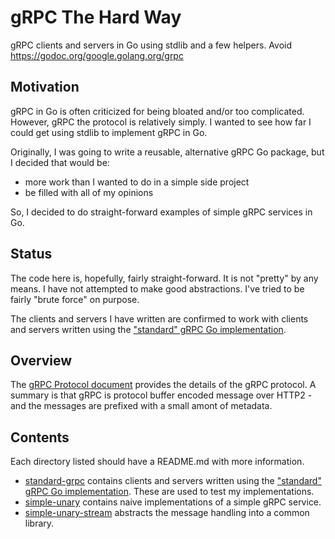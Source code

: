 # gRPC The Hard Way

gRPC clients and servers in Go using stdlib and a few helpers. Avoid https://godoc.org/google.golang.org/grpc

## Motivation

gRPC in Go is often criticized for being bloated and/or too complicated.
However, gRPC the protocol is relatively simply.  I wanted to see
how far I could get using stdlib to implement gRPC in Go.

Originally, I was going to write a reusable, alternative gRPC Go package,
but I decided that would be:
* more work than I wanted to do in a simple side project
* be filled with all of my opinions

So, I decided to do straight-forward examples of simple gRPC services in Go.

## Status

The code here is, hopefully, fairly straight-forward.  It is not "pretty" by any means. I have not attempted to make good abstractions. I've tried
to be fairly "brute force" on purpose.

The clients and servers I have written are confirmed to work with clients and
servers written using the ["standard" gRPC Go implementation](https://godoc.org/google.golang.org/grpc).

## Overview

The [gRPC Protocol document](https://github.com/grpc/grpc/blob/master/doc/PROTOCOL-HTTP2.md) provides the details of the gRPC protocol.  A summary is that gRPC is protocol buffer encoded message over HTTP2 - and the messages are prefixed with a small amont of metadata.

## Contents

Each directory listed should have a README.md with more information.

* [standard-grpc](./standard-grpc) contains clients and servers written using the ["standard" gRPC Go implementation](https://godoc.org/google.golang.org/grpc). These are used to test my implementations.
* [simple-unary](./simple-unary) contains naive implementations of a simple gRPC service.
* [simple-unary-stream](./simple-unary-stream) abstracts the message handling into a common library.


